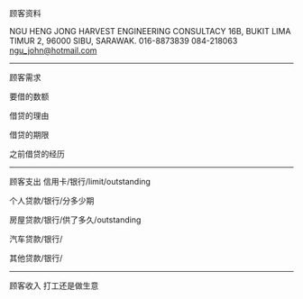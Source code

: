 顾客资料

NGU HENG JONG HARVEST ENGINEERING CONSULTACY 16B, BUKIT LIMA TIMUR 2, 96000 SIBU, SARAWAK. 016-8873839 084-218063 ngu_john@hotmail.com

-----------------
顾客需求


要借的数额

借贷的理由

借贷的期限

之前借贷的经历


--------------
顾客支出
信用卡/银行/limit/outstanding


个人贷款/银行/分多少期

房屋贷款/银行/供了多久/outstanding

汽车贷款/银行/


其他贷款/银行/

-----------
顾客收入
打工还是做生意

